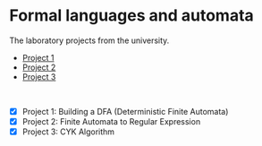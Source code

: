 # Formal languages and automata

The laboratory projects from the university.

- [Project 1](Proiect1/)
- [Project 2](Proiect2/)
- [Project 3](Proiect3/)
</br>

- [X] Project 1: Building a DFA (Deterministic Finite Automata)
- [X] Project 2: Finite Automata to Regular Expression
- [X] Project 3: CYK Algorithm
